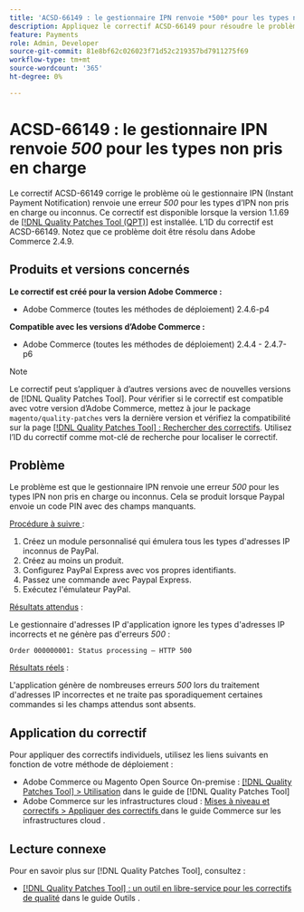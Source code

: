 ```yaml
---
title: 'ACSD-66149 : le gestionnaire IPN renvoie *500* pour les types non pris en charge'
description: Appliquez le correctif ACSD-66149 pour résoudre le problème Adobe Commerce où le gestionnaire d’IPN n’ignore pas les types d’IPN non pris en charge ou inconnus, ce qui entraîne la non-journalisation du problème, l’interruption du processus et le renvoi d’une erreur 500.
feature: Payments
role: Admin, Developer
source-git-commit: 81e8bf62c026023f71d52c219357bd7911275f69
workflow-type: tm+mt
source-wordcount: '365'
ht-degree: 0%

---
```



# ACSD-66149 : le gestionnaire IPN renvoie *500* pour les types non pris en charge

Le correctif ACSD-66149 corrige le problème où le gestionnaire IPN (Instant Payment Notification) renvoie une erreur *500* pour les types d’IPN non pris en charge ou inconnus. Ce correctif est disponible lorsque la version 1.1.69 de [[!DNL Quality Patches Tool (QPT)]](/help/tools/quality-patches-tool/quality-patches-tool-to-self-serve-quality-patches.md) est installée. L’ID du correctif est ACSD-66149. Notez que ce problème doit être résolu dans Adobe Commerce 2.4.9.

## Produits et versions concernés

**Le correctif est créé pour la version Adobe Commerce :**

* Adobe Commerce (toutes les méthodes de déploiement) 2.4.6-p4

**Compatible avec les versions d’Adobe Commerce :**

* Adobe Commerce (toutes les méthodes de déploiement) 2.4.4 - 2.4.7-p6

>[!NOTE]
>
>Le correctif peut s’appliquer à d’autres versions avec de nouvelles versions de [!DNL Quality Patches Tool]. Pour vérifier si le correctif est compatible avec votre version d’Adobe Commerce, mettez à jour le package `magento/quality-patches` vers la dernière version et vérifiez la compatibilité sur la page [[!DNL Quality Patches Tool] : Rechercher des correctifs](https://experienceleague.adobe.com/tools/commerce-quality-patches/index.html?lang=fr). Utilisez l’ID du correctif comme mot-clé de recherche pour localiser le correctif.

## Problème

Le problème est que le gestionnaire IPN renvoie une erreur *500* pour les types IPN non pris en charge ou inconnus. Cela se produit lorsque Paypal envoie un code PIN avec des champs manquants.

<u>Procédure à suivre </u> :

1. Créez un module personnalisé qui émulera tous les types d&#39;adresses IP inconnus de PayPal.
1. Créez au moins un produit.
1. Configurez PayPal Express avec vos propres identifiants.
1. Passez une commande avec Paypal Express.
1. Exécutez l&#39;émulateur PayPal.

<u>Résultats attendus</u> :

Le gestionnaire d&#39;adresses IP d&#39;application ignore les types d&#39;adresses IP incorrects et ne génère pas d&#39;erreurs *500* :

```Order 000000001: Status processing — HTTP 500```

<u>Résultats réels</u> :

L&#39;application génère de nombreuses erreurs *500* lors du traitement d&#39;adresses IP incorrectes et ne traite pas sporadiquement certaines commandes si les champs attendus sont absents.

## Application du correctif

Pour appliquer des correctifs individuels, utilisez les liens suivants en fonction de votre méthode de déploiement :

* Adobe Commerce ou Magento Open Source On-premise : [[!DNL Quality Patches Tool] > Utilisation](/help/tools/quality-patches-tool/usage.md) dans le guide de [!DNL Quality Patches Tool]
* Adobe Commerce sur les infrastructures cloud : [ Mises à niveau et correctifs > Appliquer des correctifs ](https://experienceleague.adobe.com/docs/commerce-cloud-service/user-guide/develop/upgrade/apply-patches.html?lang=fr) dans le guide Commerce sur les infrastructures cloud .

## Lecture connexe

Pour en savoir plus sur [!DNL Quality Patches Tool], consultez :

* [[!DNL Quality Patches Tool] : un outil en libre-service pour les correctifs de qualité](/help/tools/quality-patches-tool/quality-patches-tool-to-self-serve-quality-patches.md) dans le guide Outils .
